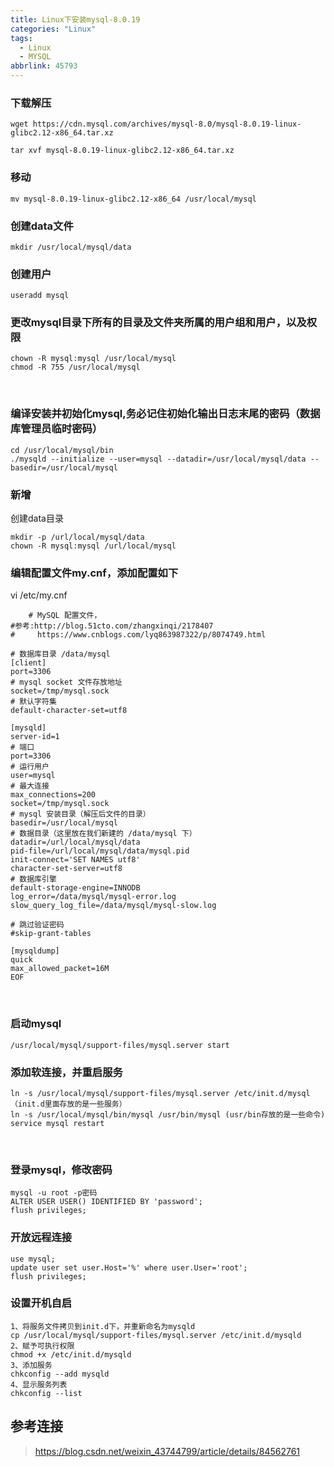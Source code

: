 ```yaml
---
title: Linux下安装mysql-8.0.19
categories: "Linux"
tags:
  - Linux
  - MYSQL
abbrlink: 45793
---
```

### 下载解压   
```shell
wget https://cdn.mysql.com/archives/mysql-8.0/mysql-8.0.19-linux-glibc2.12-x86_64.tar.xz    

tar xvf mysql-8.0.19-linux-glibc2.12-x86_64.tar.xz
```

### 移动
```shell
mv mysql-8.0.19-linux-glibc2.12-x86_64 /usr/local/mysql
```

### 创建data文件    
```shell
mkdir /usr/local/mysql/data
```

### 创建用户    
```shell
useradd mysql
```


### 更改mysql目录下所有的目录及文件夹所属的用户组和用户，以及权限
```shell
chown -R mysql:mysql /usr/local/mysql
chmod -R 755 /usr/local/mysql
```


​    
### 编译安装并初始化mysql,务必记住初始化输出日志末尾的密码（数据库管理员临时密码）
```shell
cd /usr/local/mysql/bin
./mysqld --initialize --user=mysql --datadir=/usr/local/mysql/data --basedir=/usr/local/mysql
```

### 新增

创建data目录

```shell
mkdir -p /url/local/mysql/data    
chown -R mysql:mysql /url/local/mysql
```



### 编辑配置文件my.cnf，添加配置如下

vi /etc/my.cnf

```shell
    # MySQL 配置文件，
#参考:http://blog.51cto.com/zhangxinqi/2178407  
#     https://www.cnblogs.com/lyq863987322/p/8074749.html

# 数据库目录 /data/mysql
[client]
port=3306
# mysql socket 文件存放地址 
socket=/tmp/mysql.sock
# 默认字符集
default-character-set=utf8

[mysqld]
server-id=1
# 端口
port=3306
# 运行用户
user=mysql
# 最大连接
max_connections=200
socket=/tmp/mysql.sock
# mysql 安装目录（解压后文件的目录）
basedir=/usr/local/mysql
# 数据目录（这里放在我们新建的 /data/mysql 下）
datadir=/url/local/mysql/data
pid-file=/url/local/mysql/data/mysql.pid
init-connect='SET NAMES utf8'
character-set-server=utf8
# 数据库引擎
default-storage-engine=INNODB
log_error=/data/mysql/mysql-error.log
slow_query_log_file=/data/mysql/mysql-slow.log

# 跳过验证密码
#skip-grant-tables

[mysqldump]
quick
max_allowed_packet=16M
EOF
```


​    
### 启动mysql
```shell
/usr/local/mysql/support-files/mysql.server start
```

### 添加软连接，并重启服务
```shell
ln -s /usr/local/mysql/support-files/mysql.server /etc/init.d/mysql（init.d里面存放的是一些服务）
ln -s /usr/local/mysql/bin/mysql /usr/bin/mysql (usr/bin存放的是一些命令)
service mysql restart
```


​    
### 登录mysql，修改密码
```shell
mysql -u root -p密码
ALTER USER USER() IDENTIFIED BY 'password';
flush privileges;
```

### 开放远程连接
```shell
use mysql;
update user set user.Host='%' where user.User='root';
flush privileges;
```

### 设置开机自启
```shell
1、将服务文件拷贝到init.d下，并重新命名为mysqld
cp /usr/local/mysql/support-files/mysql.server /etc/init.d/mysqld
2、赋予可执行权限
chmod +x /etc/init.d/mysqld
3、添加服务
chkconfig --add mysqld
4、显示服务列表
chkconfig --list
```





    
##     参考连接
>https://blog.csdn.net/weixin_43744799/article/details/84562761
